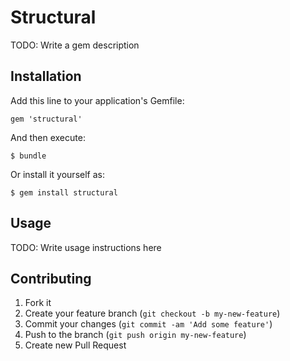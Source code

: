 # Structural

TODO: Write a gem description

## Installation

Add this line to your application's Gemfile:

    gem 'structural'

And then execute:

    $ bundle

Or install it yourself as:

    $ gem install structural

## Usage

TODO: Write usage instructions here

## Contributing

1. Fork it
2. Create your feature branch (`git checkout -b my-new-feature`)
3. Commit your changes (`git commit -am 'Add some feature'`)
4. Push to the branch (`git push origin my-new-feature`)
5. Create new Pull Request
